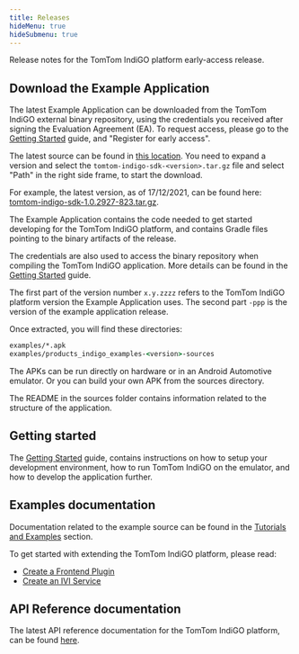 ```yaml
---
title: Releases
hideMenu: true
hideSubmenu: true
---
```


Release notes for the TomTom IndiGO platform early-access release.

## Download the Example Application

The latest Example Application can be downloaded from the TomTom IndiGO external binary repository, 
using the credentials you received after signing the Evaluation Agreement (EA). To request access, 
please go to the [Getting Started](/indigo/documentation/getting-started/introduction) guide, and 
"Register for early access".

The latest source can be found in 
[this location](https://repo.tomtom.com/#browse/browse:ivi:com%2Ftomtom%2Findigo%2Ftomtom-indigo-sdk).
You need to expand a version and select the `tomtom-indigo-sdk-<version>.tar.gz` file and select 
"Path" in the right side frame, to start the download.

For example, the latest version, as of 17/12/2021, can be found here: 
[tomtom-indigo-sdk-1.0.2927-823.tar.gz](https://repo.tomtom.com/repository/ivi/com/tomtom/indigo/tomtom-indigo-sdk/1.0.2927-823/tomtom-indigo-sdk-1.0.2927-823.tar.gz).

The Example Application contains the code needed to get started developing for the TomTom IndiGO 
platform, and contains Gradle files pointing to the binary artifacts of the release.

The credentials are also used to access the binary repository when compiling the TomTom IndiGO 
application. More details can be found in the 
[Getting Started](/indigo/documentation/getting-started/introduction) guide.

The first part of the version number `x.y.zzzz` refers to the TomTom IndiGO platform version the 
Example Application uses. The second part `-ppp` is the version of the example application release.

Once extracted, you will find these directories:

```cmd
examples/*.apk
examples/products_indigo_examples-<version>-sources
```

The APKs can be run directly on hardware or in an Android Automotive emulator.
Or you can build your own APK from the sources directory.

The README in the sources folder contains information related to the structure of the application.

## Getting started

The [Getting Started](/indigo/documentation/getting-started/introduction) guide, contains
instructions on how to setup your development environment, how to run TomTom IndiGO on the emulator, 
and how to develop the application further.

## Examples documentation

Documentation related to the example source can be found in the 
[Tutorials and Examples](/indigo/documentation/tutorials-and-examples/overview) section.

To get started with extending the TomTom IndiGO platform, please read:

- [Create a Frontend Plugin](/indigo/documentation/tutorials-and-examples/basics/create-a-frontend-plugin)
- [Create an IVI Service](/indigo/documentation/tutorials-and-examples/basics/create-an-ivi-service)

## API Reference documentation

The latest API reference documentation for the TomTom IndiGO platform, can be found 
[here](/indigo/api-reference/introduction).
